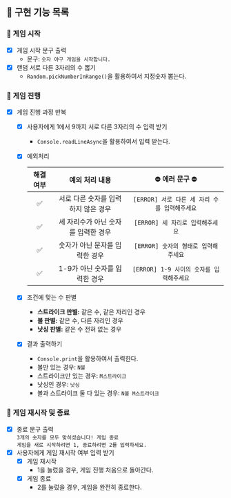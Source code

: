 ## 📁 구현 기능 목록

### 📍 게임 시작

- [x] 게임 시작 문구 출력
  - 문구: `숫자 야구 게임을 시작합니다.`
- [x] 랜덤 서로 다른 3자리의 수 뽑기
  - `Random.pickNumberInRange()`을 활용하여서 지정숫자 뽑는다.

### 📍 게임 진행

- [x] 게임 진행 과정 반복
  - [x] 사용자에게 1에서 9까지 서로 다른 3자리의 수 입력 받기
    - `Console.readLineAsync`을 활용하여서 입력 받는다.
  - [x] 예외처리

    |해결여부|예외 처리 내용|⛔️ 에러 문구 ⛔️|
    |:------:|:----------:|:------------:|
    |✅|서로 다른 숫자를 입력하지 않은 경우|`[ERROR] 서로 다른 세 자리 수를 입력해주세요`|
    |✅|세 자리수가 아닌 숫자를 입력한 경우|`[ERROR] 세 자리로 입력해주세요`|
    |✅|숫자가 아닌 문자를 입력한 경우|`[ERROR] 숫자의 형태로 입력해주세요`|
    |✅|1-9가 아닌 숫자를 입력한 경우|`[ERROR] 1-9 사이의 숫자를 입력해주세요`|
  - [x] 조건에 맞는 수 판별
    - **스트라이크 판별:** 같은 수, 같은 자리인 경우
    - **볼 판별:** 같은 수, 다른 자리인 경우
    - **낫싱 판별:** 같은 수 전혀 없는 경우
  - [x] 결과 출력하기
    - `Console.print`을 활용하여서 출력한다.
    - 볼만 있는 경우: `N볼`
    - 스트라이크만 있는 경우: `M스트라이크`
    - 낫싱인 경우: `낫싱`
    - 볼과 스트라이크 둘 다 있는 경우: `N볼 M스트라이크`

### 📍 게임 재시작 및 종료
- [x] 종료 문구 출력</br>
      `3개의 숫자를 모두 맞히셨습니다! 게임 종료`</br>
      `게임을 새로 시작하려면 1, 종료하려면 2를 입력하세요.`
- [x] 사용자에게 게임 재시작 여부 입력 받기
  - [x] 게임 재시작
    - 1을 눌렀을 경우, 게임 진행 처음으로 돌아간다.
  - [x] 게임 종료
    - 2를 눌렀을 경우, 게임을 완전히 종료한다.
